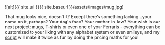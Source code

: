 ![alt]({{ site.url }}{{ site.baseurl }}/assets/images/mug.jpg)

That mug looks nice, doesn't it? Except there's something lacking...your name on it, perhaps? Your dog's face? Your mother-in-law? Your wish is our next project: mugs, T-shirts or even one of your Ferraris - everything can be customized to your liking with any alphabet system or even smileys, and my [script](https://github.com/yfrund/print_pricing) will make it twice as fun by doing the pricing maths for you!
